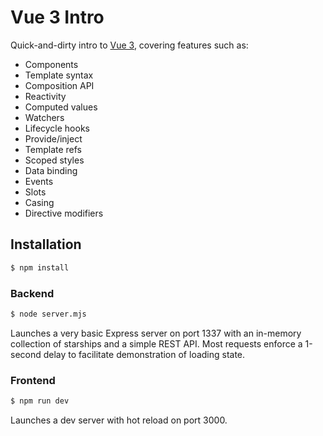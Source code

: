 Vue 3 Intro
===========

Quick-and-dirty intro to [Vue 3](https://v3.vuejs.org/guide/introduction.html), covering features such as:

- Components
- Template syntax
- Composition API
- Reactivity
- Computed values
- Watchers
- Lifecycle hooks
- Provide/inject
- Template refs
- Scoped styles
- Data binding
- Events
- Slots
- Casing
- Directive modifiers

Installation
------------

```bash
$ npm install
```

### Backend

```bash
$ node server.mjs
```

Launches a very basic Express server on port 1337 with an in-memory collection of starships and a simple REST API.
Most requests enforce a 1-second delay to facilitate demonstration of loading state.

### Frontend

```bash
$ npm run dev
```

Launches a dev server with hot reload on port 3000.
